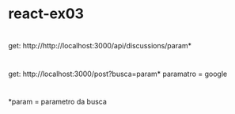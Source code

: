 # react-ex03

#
get: http://http://localhost:3000/api/discussions/param*
#
get: http://localhost:3000/post?busca=param*
paramatro = google
#
*param = parametro da busca
